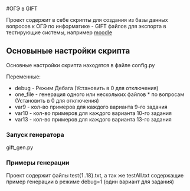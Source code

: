 #ОГЭ в GIFT

Проект содержит в себе скрипты для создания из базы данных вопросов к ОГЭ по информатике - GIFT файлов для экспорта в тестирующие системы, например [moodle](https://moodle.org/)

## Основыные настройки скрипта

Основные настройки скрипта находятся в файле config.py

Переменные:

* debug - Режим Дебага (Установить в 0 для отключения)
* one_file - генерация одного или нескольких файлов * по вопросам (Установить в 0 для отключения)
* var9 - кол-во примеров для каждого варианта 9-го задания
* var10 - кол-во примеров для каждого варианта 10-го задания
* var13 - кол-во примеров для каждого варианта 13-го задания

### Запуск генератора

gift_gen.py

### Примеры генерации

Проект содержит файлы test{1..18}.txt, а так же testAll.txt содержащие пример генерации в режиме debug=1 (один вариант для задания)
